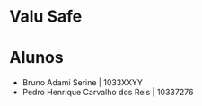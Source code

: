 # Valu Safe

# Alunos
- Bruno Adami Serine               | 1033XXYY
- Pedro Henrique Carvalho dos Reis | 10337276